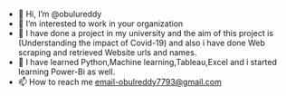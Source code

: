 - 👋 Hi, I’m @obulureddy
- 👀 I’m interested to work in your organization
- 🌱 I have done a project in  my university and the aim of this project is (Understanding the impact of Covid-19) and also i have done Web scraping and retrieved Website urls and names. 
- 💞️ I have learned Python,Machine learning,Tableau,Excel and i started learning Power-Bi as well.
- 📫 How to reach me email-obulreddy7793@gmail.com

<!---
obulureddy/obulureddy is a ✨ special ✨ repository because its `README.md` (this file) appears on your GitHub profile.
You can click the Preview link to take a look at your changes.
--->
